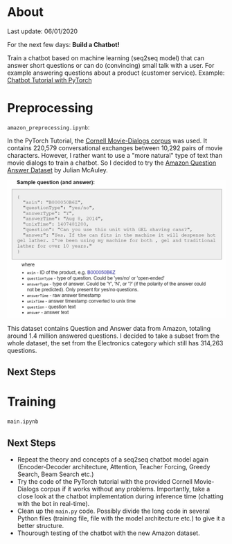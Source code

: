 # About

Last update: 06/01/2020

For the next few days:
**Build a Chatbot!**

Train a chatbot based on machine learning (seq2seq model) that can answer short questions or can do (convincing) small talk with a user. For example answering questions about a product (customer service).
Example: [Chatbot Tutorial with PyTorch](https://pytorch.org/tutorials/beginner/chatbot_tutorial.html)

# Preprocessing #

`amazon_preprocessing.ipynb`:

In the PyTorch Tutorial, the [Cornell Movie-Dialogs corpus](https://www.cs.cornell.edu/~cristian/Cornell_Movie-Dialogs_Corpus.html) was used. It contains 220,579 conversational exchanges between 10,292 pairs of movie characters. However, I rather want to use a "more natural" type of text than movie dialogs to train a chatbot. So I decided to try the [Amazon Question Answer Dataset](http://jmcauley.ucsd.edu/data/amazon/qa/) by Julian McAuley.

![amazon_dataset](./images/amazon_dataset.jpg)

This dataset contains Question and Answer data from Amazon, totaling around 1.4 million answered questions. I decided to take a subset from the whole dataset, the set from the Electronics category which still has 314,263 questions.

## Next Steps ##

# Training #

`main.ipynb`

## Next Steps ##

- Repeat the theory and concepts of a seq2seq chatbot model again (Encoder-Decoder architecture, Attention, Teacher Forcing, Greedy Search, Beam Search etc.)
- Try the code of the PyTorch tutorial with the provided Cornell Movie-Dialogs corpus if it works without any problems. Importantly, take a close look at the chatbot implementation during inference time (chatting with the bot in real-time).
- Clean up the `main.py` code. Possibly divide the long code in several Python files (training file, file with the model architecture etc.) to give it a better structure.
- Thourough testing of the chatbot with the new Amazon dataset.
